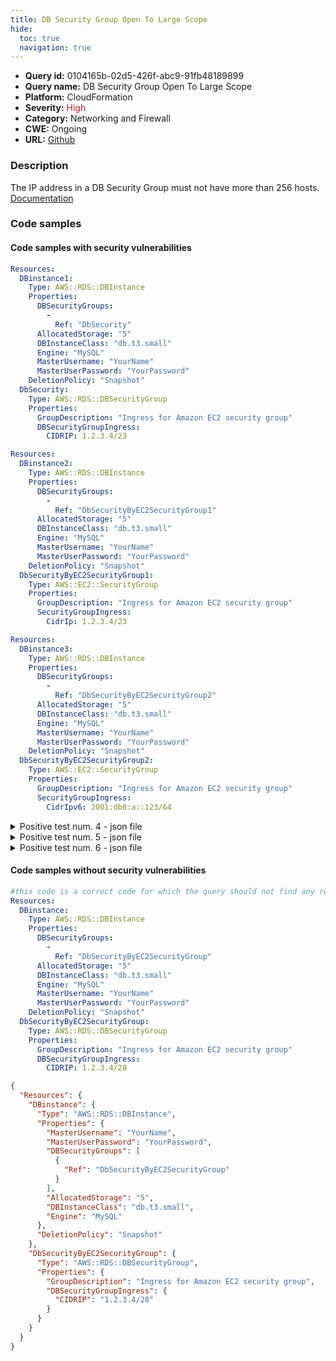 ```yaml
---
title: DB Security Group Open To Large Scope
hide:
  toc: true
  navigation: true
---
```


<style>
  .highlight .hll {
    background-color: #ff171742;
  }
  .md-content {
    max-width: 1100px;
    margin: 0 auto;
  }
</style>

-   **Query id:** 0104165b-02d5-426f-abc9-91fb48189899
-   **Query name:** DB Security Group Open To Large Scope
-   **Platform:** CloudFormation
-   **Severity:** <span style="color:#bb2124">High</span>
-   **Category:** Networking and Firewall
-   **CWE:** Ongoing
-   **URL:** [Github](https://github.com/Checkmarx/kics/tree/master/assets/queries/cloudFormation/aws/db_security_group_open_to_large_scope)

### Description
The IP address in a DB Security Group must not have more than 256 hosts.<br>
[Documentation](https://docs.aws.amazon.com/AWSCloudFormation/latest/UserGuide/aws-properties-rds-database-instance.html)

### Code samples
#### Code samples with security vulnerabilities
```yaml title="Positive test num. 1 - yaml file" hl_lines="18"
Resources:
  DBinstance1:
    Type: AWS::RDS::DBInstance
    Properties:
      DBSecurityGroups:
        -
          Ref: "DbSecurity"
      AllocatedStorage: "5"
      DBInstanceClass: "db.t3.small"
      Engine: "MySQL"
      MasterUsername: "YourName"
      MasterUserPassword: "YourPassword"
    DeletionPolicy: "Snapshot"
  DbSecurity:
    Type: AWS::RDS::DBSecurityGroup
    Properties:
      GroupDescription: "Ingress for Amazon EC2 security group"
      DBSecurityGroupIngress:
        CIDRIP: 1.2.3.4/23

```
```yaml title="Positive test num. 2 - yaml file" hl_lines="18"
Resources:
  DBinstance2:
    Type: AWS::RDS::DBInstance
    Properties:
      DBSecurityGroups:
        -
          Ref: "DbSecurityByEC2SecurityGroup1"
      AllocatedStorage: "5"
      DBInstanceClass: "db.t3.small"
      Engine: "MySQL"
      MasterUsername: "YourName"
      MasterUserPassword: "YourPassword"
    DeletionPolicy: "Snapshot"
  DbSecurityByEC2SecurityGroup1:
    Type: AWS::EC2::SecurityGroup
    Properties:
      GroupDescription: "Ingress for Amazon EC2 security group"
      SecurityGroupIngress:
        CidrIp: 1.2.3.4/23

```
```yaml title="Positive test num. 3 - yaml file" hl_lines="18"
Resources:
  DBinstance3:
    Type: AWS::RDS::DBInstance
    Properties:
      DBSecurityGroups:
        -
          Ref: "DbSecurityByEC2SecurityGroup2"
      AllocatedStorage: "5"
      DBInstanceClass: "db.t3.small"
      Engine: "MySQL"
      MasterUsername: "YourName"
      MasterUserPassword: "YourPassword"
    DeletionPolicy: "Snapshot"
  DbSecurityByEC2SecurityGroup2:
    Type: AWS::EC2::SecurityGroup
    Properties:
      GroupDescription: "Ingress for Amazon EC2 security group"
      SecurityGroupIngress:
        CidrIpv6: 2001:db8:a::123/64

```
<details><summary>Positive test num. 4 - json file</summary>

```json hl_lines="23"
{
  "Resources": {
    "DBinstance1": {
      "DeletionPolicy": "Snapshot",
      "Type": "AWS::RDS::DBInstance",
      "Properties": {
        "DBInstanceClass": "db.t3.small",
        "Engine": "MySQL",
        "MasterUsername": "YourName",
        "MasterUserPassword": "YourPassword",
        "DBSecurityGroups": [
          {
            "Ref": "DbSecurity"
          }
        ],
        "AllocatedStorage": "5"
      }
    },
    "DbSecurity": {
      "Type": "AWS::RDS::DBSecurityGroup",
      "Properties": {
        "GroupDescription": "Ingress for Amazon EC2 security group",
        "DBSecurityGroupIngress": {
          "CIDRIP": "1.2.3.4/23"
        }
      }
    }
  }
}

```
</details>
<details><summary>Positive test num. 5 - json file</summary>

```json hl_lines="23"
{
  "Resources": {
    "DBinstance2": {
      "DeletionPolicy": "Snapshot",
      "Type": "AWS::RDS::DBInstance",
      "Properties": {
        "DBSecurityGroups": [
          {
            "Ref": "DbSecurityByEC2SecurityGroup1"
          }
        ],
        "AllocatedStorage": "5",
        "DBInstanceClass": "db.t3.small",
        "Engine": "MySQL",
        "MasterUsername": "YourName",
        "MasterUserPassword": "YourPassword"
      }
    },
    "DbSecurityByEC2SecurityGroup1": {
      "Type": "AWS::EC2::SecurityGroup",
      "Properties": {
        "GroupDescription": "Ingress for Amazon EC2 security group",
        "SecurityGroupIngress": {
          "CidrIp": "1.2.3.4/23"
        }
      }
    }
  }
}

```
</details>
<details><summary>Positive test num. 6 - json file</summary>

```json hl_lines="23"
{
  "Resources": {
    "DBinstance3": {
      "Type": "AWS::RDS::DBInstance",
      "Properties": {
        "MasterUsername": "YourName",
        "MasterUserPassword": "YourPassword",
        "DBSecurityGroups": [
          {
            "Ref": "DbSecurityByEC2SecurityGroup2"
          }
        ],
        "AllocatedStorage": "5",
        "DBInstanceClass": "db.t3.small",
        "Engine": "MySQL"
      },
      "DeletionPolicy": "Snapshot"
    },
    "DbSecurityByEC2SecurityGroup2": {
      "Type": "AWS::EC2::SecurityGroup",
      "Properties": {
        "GroupDescription": "Ingress for Amazon EC2 security group",
        "SecurityGroupIngress": {
          "CidrIpv6": "2001:db8:a::123/64"
        }
      }
    }
  }
}

```
</details>


#### Code samples without security vulnerabilities
```yaml title="Negative test num. 1 - yaml file"
#this code is a correct code for which the query should not find any result
Resources:
  DBinstance:
    Type: AWS::RDS::DBInstance
    Properties:
      DBSecurityGroups:
        -
          Ref: "DbSecurityByEC2SecurityGroup"
      AllocatedStorage: "5"
      DBInstanceClass: "db.t3.small"
      Engine: "MySQL"
      MasterUsername: "YourName"
      MasterUserPassword: "YourPassword"
    DeletionPolicy: "Snapshot"
  DbSecurityByEC2SecurityGroup:
    Type: AWS::RDS::DBSecurityGroup
    Properties:
      GroupDescription: "Ingress for Amazon EC2 security group"
      DBSecurityGroupIngress:
        CIDRIP: 1.2.3.4/28
```
```json title="Negative test num. 2 - json file"
{
  "Resources": {
    "DBinstance": {
      "Type": "AWS::RDS::DBInstance",
      "Properties": {
        "MasterUsername": "YourName",
        "MasterUserPassword": "YourPassword",
        "DBSecurityGroups": [
          {
            "Ref": "DbSecurityByEC2SecurityGroup"
          }
        ],
        "AllocatedStorage": "5",
        "DBInstanceClass": "db.t3.small",
        "Engine": "MySQL"
      },
      "DeletionPolicy": "Snapshot"
    },
    "DbSecurityByEC2SecurityGroup": {
      "Type": "AWS::RDS::DBSecurityGroup",
      "Properties": {
        "GroupDescription": "Ingress for Amazon EC2 security group",
        "DBSecurityGroupIngress": {
          "CIDRIP": "1.2.3.4/28"
        }
      }
    }
  }
}

```
